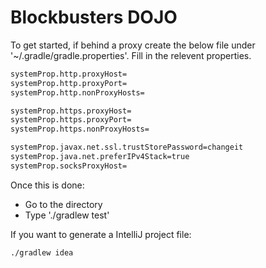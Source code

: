 Blockbusters DOJO
================

To get started, if behind a proxy create the below file under '~/.gradle/gradle.properties'. Fill in the relevent properties.

```bash
systemProp.http.proxyHost=
systemProp.http.proxyPort=
systemProp.http.nonProxyHosts=

systemProp.https.proxyHost=
systemProp.https.proxyPort=
systemProp.https.nonProxyHosts=

systemProp.javax.net.ssl.trustStorePassword=changeit
systemProp.java.net.preferIPv4Stack=true
systemProp.socksProxyHost=
```


Once this is done:

* Go to the directory
* Type './gradlew test'


If you want to generate a IntelliJ project file:


```
./gradlew idea 
```
